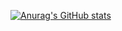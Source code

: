 [![Anurag's GitHub stats](https://github-readme-stats.vercel.app/api?username=DevMinwoo-Jung)](https://github.com/anuraghazra/github-readme-stats)
